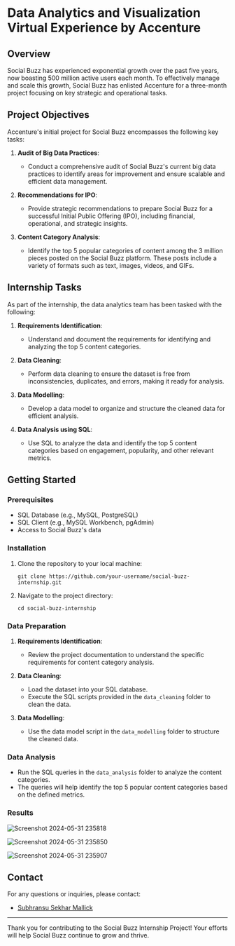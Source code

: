 # Data Analytics and Visualization Virtual Experience by Accenture

## Overview
Social Buzz has experienced exponential growth over the past five years, now boasting 500 million active users each month. To effectively manage and scale this growth, Social Buzz has enlisted Accenture for a three-month project focusing on key strategic and operational tasks.

## Project Objectives
Accenture's initial project for Social Buzz encompasses the following key tasks:

1. **Audit of Big Data Practices**:
   - Conduct a comprehensive audit of Social Buzz's current big data practices to identify areas for improvement and ensure scalable and efficient data management.

2. **Recommendations for IPO**:
   - Provide strategic recommendations to prepare Social Buzz for a successful Initial Public Offering (IPO), including financial, operational, and strategic insights.

3. **Content Category Analysis**:
   - Identify the top 5 popular categories of content among the 3 million pieces posted on the Social Buzz platform. These posts include a variety of formats such as text, images, videos, and GIFs.

## Internship Tasks
As part of the internship, the data analytics team has been tasked with the following:

1. **Requirements Identification**:
   - Understand and document the requirements for identifying and analyzing the top 5 content categories.
   
2. **Data Cleaning**:
   - Perform data cleaning to ensure the dataset is free from inconsistencies, duplicates, and errors, making it ready for analysis.

3. **Data Modelling**:
   - Develop a data model to organize and structure the cleaned data for efficient analysis.

4. **Data Analysis using SQL**:
   - Use SQL to analyze the data and identify the top 5 content categories based on engagement, popularity, and other relevant metrics.

## Getting Started

### Prerequisites
- SQL Database (e.g., MySQL, PostgreSQL)
- SQL Client (e.g., MySQL Workbench, pgAdmin)
- Access to Social Buzz's data

### Installation
1. Clone the repository to your local machine:
   ```
   git clone https://github.com/your-username/social-buzz-internship.git
   ```
2. Navigate to the project directory:
   ```
   cd social-buzz-internship
   ```

### Data Preparation
1. **Requirements Identification**:
   - Review the project documentation to understand the specific requirements for content category analysis.

2. **Data Cleaning**:
   - Load the dataset into your SQL database.
   - Execute the SQL scripts provided in the `data_cleaning` folder to clean the data.

3. **Data Modelling**:
   - Use the data model script in the `data_modelling` folder to structure the cleaned data.

### Data Analysis
- Run the SQL queries in the `data_analysis` folder to analyze the content categories.
- The queries will help identify the top 5 popular content categories based on the defined metrics.

### Results
![Screenshot 2024-05-31 235818](https://github.com/mallicksubhransu/Data-Analytics-and-Visualization-Virtual-Experience-by-Accenture/assets/114018899/e0f9ff10-c208-4e50-9e84-aa4ee91fb13f)

![Screenshot 2024-05-31 235850](https://github.com/mallicksubhransu/Data-Analytics-and-Visualization-Virtual-Experience-by-Accenture/assets/114018899/dc36c134-835d-4fc5-a1e1-d90a441ee26e)

![Screenshot 2024-05-31 235907](https://github.com/mallicksubhransu/Data-Analytics-and-Visualization-Virtual-Experience-by-Accenture/assets/114018899/c4246ecf-6eaf-4da5-931c-aa914cc4a792)



## Contact
For any questions or inquiries, please contact:
- [Subhransu Sekhar Mallick](mailto:mallicksubhransu@gmail.com)

---

Thank you for contributing to the Social Buzz Internship Project! Your efforts will help Social Buzz continue to grow and thrive.
